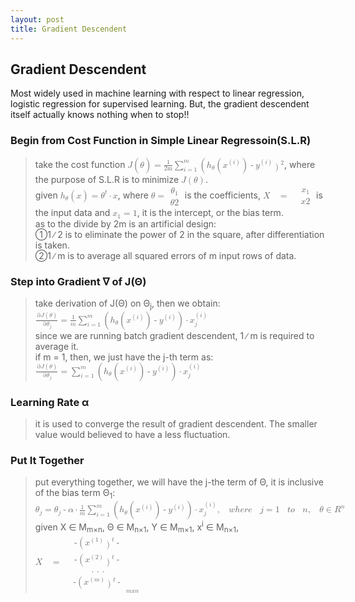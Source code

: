 ```yaml
---
layout: post
title: Gradient Descendent
---
```


## Gradient Descendent
<p class="message">
Most widely used in machine learning with respect to linear regression, logistic regression for supervised learning.  But, the gradient descendent itself actually knows nothing when to stop!!    
</p>

### Begin from Cost Function in Simple Linear Regressoin(S.L.R)
>take the cost function <math xmlns="http://www.w3.org/1998/Math/MathML"><mi>J</mi><mo>(</mo><mi>&#x3B8;</mi><mo>)</mo><mo>=</mo><mfrac><mstyle displaystyle="true"><mn>1</mn></mstyle><mstyle displaystyle="true"><mi>2m</mi></mstyle></mfrac><munderover><mo>&#x2211;</mo><mrow><mi>i</mi><mo>=</mo><mn>1</mn></mrow><mi>m</mi></munderover><mo>(</mo><msub><mi>h</mi><mi>&#x3B8;</mi></msub><mo>(</mo><msup><mi>x</mi><mrow><mo>(</mo><mi>i</mi><mo>)</mo></mrow></msup><mo>)</mo><mo>-</mo><msup><mi>y</mi><mrow><mo>(</mo><mi>i</mi><mo>)</mo></mrow></msup><msup><mo>)</mo><mn>2</mn></msup></math>, where the purpose of S.L.R is to minimize <math xmlns="http://www.w3.org/1998/Math/MathML"><mi>J</mi><mo>(</mo><mi>&#x3B8;</mi><mo>)</mo></math>.  
>given <math xmlns="http://www.w3.org/1998/Math/MathML"><msub><mi>h</mi><mi>&#x3B8;</mi></msub><mo>(</mo><mi>x</mi><mo>)</mo><mo>=</mo><msup><mi>&#x3B8;</mi><mi>t</mi></msup><mo>&#xB7;</mo><mi>x</mi></math>, where <math xmlns="http://www.w3.org/1998/Math/MathML"><mi>&#x3B8;</mi><mo>=</mo><mfenced open="[" close="]"><mtable><mtr><mtd><msub><mi>&#x3B8;</mi><mn>1</mn></msub></mtd></mtr><mtr><mtd><mi>&#x3B8;</mi><mn>2</mn></mtd></mtr></mtable></mfenced></math> is the coefficients, <math xmlns="http://www.w3.org/1998/Math/MathML"><mi>X</mi><mo>&#xA0;</mo><mo>=</mo><mo>&#xA0;</mo><mfenced open="[" close="]"><mtable><mtr><mtd><msub><mi>x</mi><mn>1</mn></msub></mtd></mtr><mtr><mtd><mi>x</mi><mn>2</mn></mtd></mtr></mtable></mfenced></math> is the input data and <math xmlns="http://www.w3.org/1998/Math/MathML"><msub><mi>x</mi><mn>1</mn></msub><mo>=</mo><mn>1</mn></math>, it is the intercept, or the bias term.  
>as to the divide by 2m is an artificial design:  
>&#10112;1 ∕ 2 is to eliminate the power of 2 in the square, after differentiation is taken.  
>&#10113;1 ∕ m is to average all squared errors of m input rows of data.

### Step into Gradient &nabla; of J(&Theta;)
>take derivation of J(&Theta;) on &Theta;<sub>j</sub>, then we obtain:  
><math xmlns="http://www.w3.org/1998/Math/MathML"><mfrac><mrow><mo>&#x2202;</mo><mi>J</mi><mo>(</mo><mi>&#x3B8;</mi><mo>)</mo></mrow><mrow><mo>&#x2202;</mo><msub><mi>&#x3B8;</mi><mi>j</mi></msub></mrow></mfrac><mo>=</mo><mfrac><mn>1</mn><mi>m</mi></mfrac><munderover><mo>&#x2211;</mo><mrow><mi>i</mi><mo>=</mo><mn>1</mn></mrow><mi>m</mi></munderover><mo>(</mo><msub><mi>h</mi><mi>&#x3B8;</mi></msub><mo>(</mo><msup><mi>x</mi><mrow><mo>(</mo><mi>i</mi><mo>)</mo></mrow></msup><mo>)</mo><mo>-</mo><msup><mi>y</mi><mrow><mo>(</mo><mi>i</mi><mo>)</mo></mrow></msup><mo>)</mo><mo>&#xB7;</mo><msubsup><mi>x</mi><mi>j</mi><mrow><mo>(</mo><mi>i</mi><mo>)</mo></mrow></msubsup></math>  
>since we are running batch gradient descendent, 1 ∕ m is required to average it.  
>if m = 1, then, we just have the j-th term as:  
><math xmlns="http://www.w3.org/1998/Math/MathML"><mfrac><mrow><mo>&#x2202;</mo><mi>J</mi><mo>(</mo><mi>&#x3B8;</mi><mo>)</mo></mrow><mrow><mo>&#x2202;</mo><msub><mi>&#x3B8;</mi><mi>j</mi></msub></mrow></mfrac><mo>=</mo><munderover><mo>&#x2211;</mo><mrow><mi>i</mi><mo>=</mo><mn>1</mn></mrow><mi>m</mi></munderover><mo>(</mo><msub><mi>h</mi><mi>&#x3B8;</mi></msub><mo>(</mo><msup><mi>x</mi><mrow><mo>(</mo><mi>i</mi><mo>)</mo></mrow></msup><mo>)</mo><mo>-</mo><msup><mi>y</mi><mrow><mo>(</mo><mi>i</mi><mo>)</mo></mrow></msup><mo>)</mo><mo>&#xB7;</mo><msubsup><mi>x</mi><mi>j</mi><mrow><mo>(</mo><mi>i</mi><mo>)</mo></mrow></msubsup></math>  

### Learning Rate &alpha;

>it is used to converge the result of gradient descendent.  The smaller value would believed to have a less fluctuation.

### Put It Together

>put everything together, we will have the j-the term of &Theta;, it is inclusive of the bias term &Theta;<sub>1</sub>:  
><math xmlns="http://www.w3.org/1998/Math/MathML"><msub><mi>&#x3B8;</mi><mi>j</mi></msub><mo>=</mo><msub><mi>&#x3B8;</mi><mi>j</mi></msub><mo>-</mo><mi>&#x3B1;</mi><mo>&#xB7;</mo><mfrac><mn>1</mn><mi>m</mi></mfrac><munderover><mo>&#x2211;</mo><mrow><mi>i</mi><mo>=</mo><mn>1</mn></mrow><mi>m</mi></munderover><mo>(</mo><msub><mi>h</mi><mi>&#x3B8;</mi></msub><mo>(</mo><msup><mi>x</mi><mrow><mo>(</mo><mi>i</mi><mo>)</mo></mrow></msup><mo>)</mo><mo>-</mo><msup><mi>y</mi><mrow><mo>(</mo><mi>i</mi><mo>)</mo></mrow></msup><mo>)</mo><mo>&#xB7;</mo><msubsup><mi>x</mi><mi>j</mi><mrow><mo>(</mo><mi>i</mi><mo>)</mo></mrow></msubsup><mo>,</mo><mo>&#xA0;</mo><mi>w</mi><mi>h</mi><mi>e</mi><mi>r</mi><mi>e</mi><mo>&#xA0;</mo><mi>j</mi><mo>=</mo><mn>1</mn><mo>&#xA0;</mo><mi>t</mi><mi>o</mi><mo>&#xA0;</mo><mi>n</mi><mo>,</mo><mo>&#xA0;</mo><mi>&#x3B8;</mi><mo>&#x2208;</mo><msup><mi>R</mi><mi>n</mi></msup></math>  
>given X &isin; M<sub>m×n</sub>, &Theta; &isin; M<sub>n×1</sub>, Y &isin; M<sub>m×1</sub>, x<sup>i</sup> &isin; M<sub>n×1</sub>, <math xmlns="http://www.w3.org/1998/Math/MathML"><mi>X</mi><mo>&#xA0;</mo><mo>=</mo><mo>&#xA0;</mo><msub><mfenced open="[" close="]"><mtable><mtr><mtd><mo>-</mo><mo>(</mo><msup><mi>x</mi><mrow><mo>(</mo><mn>1</mn><mo>)</mo></mrow></msup><msup><mo>)</mo><mi>t</mi></msup><mo>-</mo></mtd></mtr><mtr><mtd><mo>-</mo><mo>(</mo><msup><mi>x</mi><mrow><mo>(</mo><mn>2</mn><mo>)</mo></mrow></msup><msup><mo>)</mo><mi>t</mi></msup><mo>-</mo></mtd></mtr><mtr><mtd><mo>.</mo><mo>.</mo><mo>.</mo></mtd></mtr><mtr><mtd><mo>-</mo><mo>(</mo><msup><mi>x</mi><mrow><mo>(</mo><mi>m</mi><mo>)</mo></mrow></msup><msup><mo>)</mo><mi>t</mi></msup><mo>-</mo></mtd></mtr></mtable></mfenced><mrow><mi>m</mi><mi>x</mi><mi>n</mi></mrow></msub></math>
